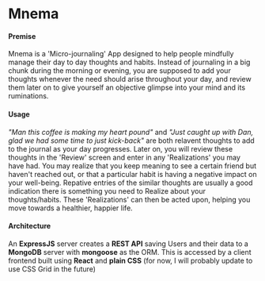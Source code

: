 # Mnema

#### Premise
Mnema is a 'Micro-journaling' App designed to help people mindfully manage their day to day thoughts and habits. Instead of journaling in a big chunk during the morning or evening, you are supposed to add your thoughts whenever the need should arise throughout your day, and review them later on to give yourself an objective glimpse into your mind and its ruminations. 

#### Usage
*"Man this coffee is making my heart pound"* and *"Just caught up with Dan, glad we had some time to just kick-back"* are both relavent thoughts to add to the journal as your day progresses. Later on, you will review these thoughts in the 'Review' screen and enter in any 'Realizations' you may have had. You may realize that you keep meaning to see a certain friend but haven't reached out, or that a particular habit is having a negative impact on your well-being. Repative entries of the similar thoughts are usually a good indication there is something you need to Realize about your thoughts/habits. These 'Realizations' can then be acted upon, helping you move towards a healthier, happier life.

#### Architecture 
An **ExpressJS** server creates a **REST API** saving Users and their data to a **MongoDB** server with **mongoose** as the ORM.
This is accessed by a client frontend built using **React** and **plain CSS** (for now, I will probably update to use CSS Grid in the future)
